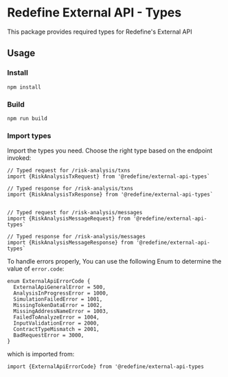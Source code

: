 # Redefine External API - Types

This package provides required types for Redefine's External API

## Usage

### Install

`npm install`

### Build

`npm run build`

### Import types

Import the types you need.
Choose the right type based on the endpoint invoked:

```
// Typed request for /risk-analysis/txns
import {RiskAnalysisTxRequest} from '@redefine/external-api-types`

// Typed response for /risk-analysis/txns
import {RiskAnalysisTxResponse} from '@redefine/external-api-types`


// Typed request for /risk-analysis/messages
import {RiskAnalysisMessageRequest} from '@redefine/external-api-types`

// Typed response for /risk-analysis/messages
import {RiskAnalysisMessageResponse} from '@redefine/external-api-types`
```

To handle errors properly, You can use the following Enum to determine the value of `error.code`:

```
enum ExternalApiErrorCode {
  ExternalApiGeneralError = 500,
  AnalysisInProgressError = 1000,
  SimulationFailedError = 1001,
  MissingTokenDataError = 1002,
  MissingAddressNameError = 1003,
  FailedToAnalyzeError = 1004,
  InputValidationError = 2000,
  ContractTypeMismatch = 2001,
  BadRequestError = 3000,
}
```

which is imported from:

```
import {ExternalApiErrorCode} from '@redefine/external-api-types
```
